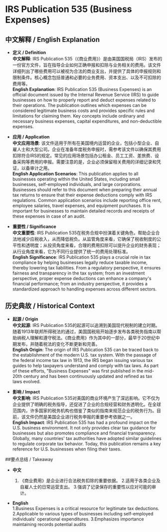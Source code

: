 # IRS Publication 535 (Business Expenses)

## 中文解释 / English Explanation

* **定义 / Definition**  
  **中文解释**: IRS Publication 535（《商业费用》）是由美国国税局（IRS）发布的一份官方文件，旨在指导企业如何正确申报和扣除与业务相关的费用。该文件详细列出了哪些费用可以被视为合法的商业支出，并提供了具体的申报规则和限制条件。核心概念包括普通和必要的业务费用、资本支出、以及不可扣除的费用等。  
  **English Explanation**: IRS Publication 535 (Business Expenses) is an official document issued by the Internal Revenue Service (IRS) to guide businesses on how to properly report and deduct expenses related to their operations. The publication outlines which expenses can be considered legitimate business costs and provides specific rules and limitations for claiming them. Key concepts include ordinary and necessary business expenses, capital expenditures, and non-deductible expenses.

* **应用 / Application**  
  **中文应用场景**: 该文件适用于所有在美国境内运营的企业，包括小型企业、自雇人士和大型公司。企业在准备年度税务申报时，需参考该文件以确保其费用扣除符合IRS的规定。常见的应用场景包括办公租金、员工工资、差旅费、设备采购等费用的申报。需要注意的是，企业必须保留相关费用的详细记录和凭证，以备审计之用。  
  **English Application Scenarios**: This publication applies to all businesses operating within the United States, including small businesses, self-employed individuals, and large corporations. Businesses should refer to this document when preparing their annual tax returns to ensure that their expense deductions comply with IRS regulations. Common application scenarios include reporting office rent, employee salaries, travel expenses, and equipment purchases. It is important for businesses to maintain detailed records and receipts of these expenses in case of an audit.

* **重要性 / Significance**  
  **中文重要性**: IRS Publication 535在税务合规中扮演着关键角色，帮助企业合法地减少应税收入，从而降低税负。从监管角度来看，它确保了税收制度的公平性和透明度；从投资角度来看，合理的费用扣除可以提升企业的财务表现；从行业角度来看，它为不同行业提供了统一的费用处理标准。  
  **English Significance**: IRS Publication 535 plays a crucial role in tax compliance by helping businesses legally reduce taxable income, thereby lowering tax liabilities. From a regulatory perspective, it ensures fairness and transparency in the tax system; from an investment perspective, proper expense deductions can enhance a company's financial performance; from an industry perspective, it provides a standardized approach to handling expenses across different sectors.

## 历史典故 / Historical Context

* **起源 / Origin**  
  **中文起源**: IRS Publication 535的起源可以追溯到美国现代税制的建立时期。随着1913年联邦所得税法的通过，美国国税局开始逐步发布各类税务指南以帮助纳税人理解和遵守税法。《商业费用》作为其中的一部分，最早于20世纪中期发布，并随着税法的变化不断更新和完善。  
  **English Origin**: The origin of IRS Publication 535 can be traced back to the establishment of the modern U.S. tax system. With the passage of the federal income tax law in 1913, the IRS began issuing various tax guides to help taxpayers understand and comply with tax laws. As part of these efforts, "Business Expenses" was first published in the mid-20th century and has been continuously updated and refined as tax laws evolved.

* **影响 / Impact**  
  **中文影响**: IRS Publication 535对美国的商业环境产生了深远影响。它不仅为企业提供了明确的税务指导，还促进了企业的合规经营和财务透明化。在全球范围内，许多国家的税务机构也借鉴了类似的指南来规范企业的税务行为。目前，该文件仍然是美国企业进行税务申报的重要参考依据之一。  
  **English Impact**: IRS Publication 535 has had a profound impact on the U.S. business environment. It not only provides clear tax guidance for businesses but also promotes compliance and financial transparency. Globally, many countries' tax authorities have adopted similar guidelines to regulate corporate tax behavior. Today, this publication remains a key reference for U.S. businesses when filing their taxes.

##要点总结 / Takeaway

* **中文**  
  1. 《商业费用》是企业进行合法税务扣除的重要依据。
  2.适用于各类企业及自雇人士的日常运营支出。
  3.强调了记录保存的重要性以应对可能的审计。

* **English**  
  1.Business Expenses is a critical resource for legitimate tax deductions.
  2.Applicable to various types of businesses including self-employed individuals' operational expenditures.
  3.Emphasizes importance maintaining records potential audits